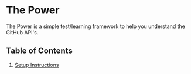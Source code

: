 # The Power
The Power is a simple test/learning framework to help you understand the GitHub API's.

## Table of Contents

1. [Setup Instructions](docs/setup.md)
